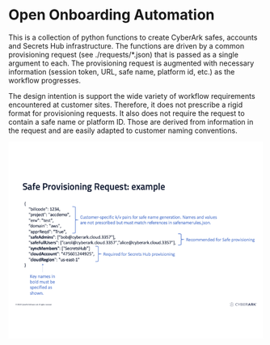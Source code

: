 # Open Onboarding Automation

This is a collection of python functions to create CyberArk safes, accounts and Secrets Hub infrastructure. The functions are driven by a common provisioning request (see ./requests/*.json) that is passed as a single argument to each. The provisioning request is augmented with necessary information (session token, URL, safe name, platform id, etc.) as the workflow progresses.

The design intention is support the wide variety of workflow requirements encountered at customer sites. Therefore, it does not prescribe a rigid format for provisioning requests. It also does not require the request to contain a safe name or platform ID. Those are derived from information in the request and are easily adapted to customer naming conventions.

![json slides](https://github.com/jodyhuntatx/Onboarding-Prototype/blob/main/img/onboard-json-explainer.png?raw=true)
